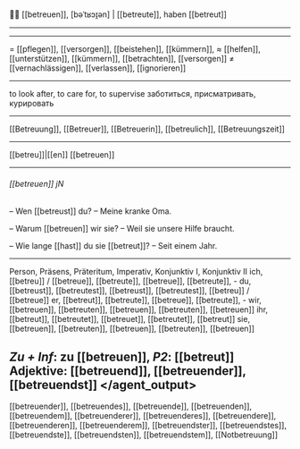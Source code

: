 
👨‍⚕️ [[betreuen]], [bəˈtʁɔɪ̯ən] | [[betreute]], haben [[betreut]]

---

---
= [[pflegen]], [[versorgen]], [[beistehen]], [[kümmern]], 
≈ [[helfen]], [[unterstützen]], [[kümmern]], [[betrachten]], [[versorgen]]
≠ [[vernachlässigen]], [[verlassen]], [[ignorieren]]

---
to look after, to care for, to supervise
заботиться, присматривать, курировать

---
[[Betreuung]], [[Betreuer]], [[Betreuerin]], [[betreulich]], [[Betreuungszeit]]

---
[[betreu]]|[[en]]
[[betreuen]]

---
###### [[betreuen]] jN
– Wen [[betreust]] du?
– Meine kranke Oma.

– Warum [[betreuen]] wir sie?
– Weil sie unsere Hilfe braucht.

– Wie lange [[hast]] du sie [[betreut]]?
– Seit einem Jahr.

---
Person, Präsens, Präteritum, Imperativ, Konjunktiv I,  Konjunktiv II 
ich, [[betreu]] / [[betreue]], [[betreute]], [[betreue]], [[betreute]], -
du, [[betreust]], [[betreutest]], [[betreust]], [[betreutest]], [[betreu]] / [[betreue]]
er, [[betreut]], [[betreute]], [[betreue]], [[betreute]], -
wir, [[betreuen]], [[betreuten]], [[betreuen]], [[betreuten]], [[betreuen]]
ihr, [[betreut]], [[betreutet]], [[betreuet]], [[betreutet]], [[betreut]]
sie, [[betreuen]], [[betreuten]], [[betreuen]], [[betreuten]], [[betreuen]]

*Zu + Inf*: zu [[betreuen]], *P2*: [[betreut]]
Adjektive: [[betreuend]], [[betreuender]], [[betreuendst]]
</agent_output>
---
[[betreuender]], [[betreuendes]], [[betreuende]], [[betreuenden]], [[betreuendem]], [[betreuenderer]], [[betreuenderes]], [[betreuendere]], [[betreuenderen]], [[betreuenderem]], [[betreuendster]], [[betreuendstes]], [[betreuendste]], [[betreuendsten]], [[betreuendstem]], [[Notbetreuung]]